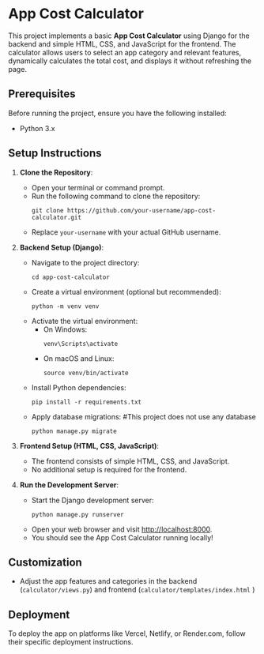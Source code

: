 ﻿
# App Cost Calculator

This project implements a basic **App Cost Calculator** using Django for the backend and simple HTML, CSS, and JavaScript for the frontend. The calculator allows users to select an app category and relevant features, dynamically calculates the total cost, and displays it without refreshing the page.

## Prerequisites

Before running the project, ensure you have the following installed:

- Python 3.x

## Setup Instructions

1. **Clone the Repository**:
   - Open your terminal or command prompt.
   - Run the following command to clone the repository:
     ```
     git clone https://github.com/your-username/app-cost-calculator.git
     ```
   - Replace `your-username` with your actual GitHub username.

2. **Backend Setup (Django)**:
   - Navigate to the project directory:
     ```
     cd app-cost-calculator
     ```
   - Create a virtual environment (optional but recommended):
     ```
     python -m venv venv
     ```
   - Activate the virtual environment:
     - On Windows:
       ```
       venv\Scripts\activate
       ```
     - On macOS and Linux:
       ```
       source venv/bin/activate
       ```
   - Install Python dependencies:
     ```
     pip install -r requirements.txt
     ```
   - Apply database migrations: #This project does not use any database
     ```
     python manage.py migrate
     ```

3. **Frontend Setup (HTML, CSS, JavaScript)**:
   - The frontend consists of simple HTML, CSS, and JavaScript.
   - No additional setup is required for the frontend.

4. **Run the Development Server**:
   - Start the Django development server:
     ```
     python manage.py runserver
     ```
   - Open your web browser and visit [http://localhost:8000](http://localhost:8000).
   - You should see the App Cost Calculator running locally!

## Customization

- Adjust the app features and categories in the backend (`calculator/views.py`) and frontend (`calculator/templates/index.html` )

## Deployment

To deploy the app on platforms like Vercel, Netlify, or Render.com, follow their specific deployment instructions.

